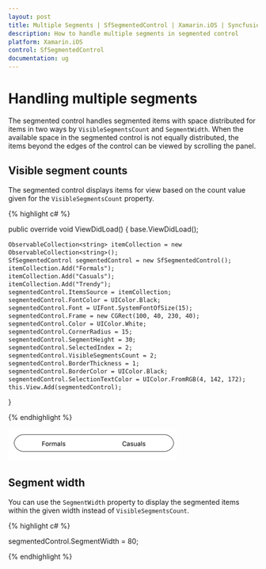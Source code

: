 ```yaml
---
layout: post
title: Multiple Segments | SfSegmentedControl | Xamarin.iOS | Syncfusion<sup>&reg;</sup>
description: How to handle multiple segments in segmented control
platform: Xamarin.iOS
control: SfSegmentedControl
documentation: ug
---
```


# Handling multiple segments

The segmented control handles segmented items with space distributed for items in two ways by `VisibleSegmentsCount` and `SegmentWidth`. When the available space in the segmented control is not equally distributed, the items beyond the edges of the control can be viewed by scrolling the panel.

## Visible segment counts

The segmented control displays items for view based on the count value given for the `VisibleSegmentsCount` property. 

{% highlight c# %}

public override void ViewDidLoad()
{
    base.ViewDidLoad();

    ObservableCollection<string> itemCollection = new ObservableCollection<string>();
    SfSegmentedControl segmentedControl = new SfSegmentedControl();
    itemCollection.Add("Formals");
    itemCollection.Add("Casuals");
    itemCollection.Add("Trendy");
    segmentedControl.ItemsSource = itemCollection;
    segmentedControl.FontColor = UIColor.Black;
    segmentedControl.Font = UIFont.SystemFontOfSize(15);
    segmentedControl.Frame = new CGRect(100, 40, 230, 40);
    segmentedControl.Color = UIColor.White;
    segmentedControl.CornerRadius = 15;
    segmentedControl.SegmentHeight = 30;
    segmentedControl.SelectedIndex = 2;
    segmentedControl.VisibleSegmentsCount = 2;
    segmentedControl.BorderThickness = 1;
    segmentedControl.BorderColor = UIColor.Black;
    segmentedControl.SelectionTextColor = UIColor.FromRGB(4, 142, 172);
    this.View.Add(segmentedControl);
}

{% endhighlight %}

![SegmentedControl VisibleSegmentsCount in Xamarin.iOS](images/Multiple-segments/SegmentedControl_VisibleSegments.png)

## Segment width

You can use the `SegmentWidth` property to display the segmented items within the given width instead of `VisibleSegmentsCount`.

{% highlight c# %}

segmentedControl.SegmentWidth = 80;

{% endhighlight %}
